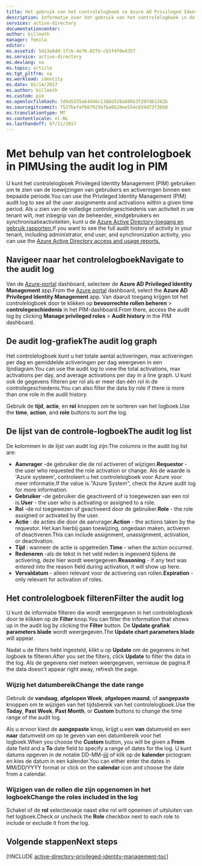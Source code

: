 ```yaml
---
title: Het gebruik van het controlelogboek in Azure AD Privileged Identity Management | Microsoft Docs
description: Informatie over het gebruik van het controlelogboek in de extensie Azure Privileged Identity Management.
services: active-directory
documentationcenter: 
author: billmath
manager: femila
editor: 
ms.assetid: 5d13a6dd-1fcb-4e76-82fb-cb2f4f0e4357
ms.service: active-directory
ms.devlang: na
ms.topic: article
ms.tgt_pltfrm: na
ms.workload: identity
ms.date: 02/14/2017
ms.author: billmath
ms.custom: pim
ms.openlocfilehash: 7d9a5255a64d46c1388d328a606b3f297d61262b
ms.sourcegitcommit: f537befafb079256fba0529ee554c034d73f36b0
ms.translationtype: MT
ms.contentlocale: nl-NL
ms.lasthandoff: 07/11/2017
---
```

# <a name="using-the-audit-log-in-pim"></a><span data-ttu-id="d52e8-103">Met behulp van het controlelogboek in PIM</span><span class="sxs-lookup"><span data-stu-id="d52e8-103">Using the audit log in PIM</span></span>
<span data-ttu-id="d52e8-104">U kunt het controlelogboek Privileged Identity Management (PIM) gebruiken om te zien van de toewijzingen van gebruikers en activeringen binnen een bepaalde periode.</span><span class="sxs-lookup"><span data-stu-id="d52e8-104">You can use the Privileged Identity Management (PIM) audit log to see all the user assignments and activations within a given time period.</span></span> <span data-ttu-id="d52e8-105">Als u zien van de volledige controlegeschiedenis van activiteit in uw tenant wilt, met inbegrip van de beheerder, eindgebruikers en synchronisatieactiviteiten, kunt u de [Azure Active Directory-toegang en gebruik rapporten.](active-directory-view-access-usage-reports.md)</span><span class="sxs-lookup"><span data-stu-id="d52e8-105">If you want to see the full audit history of activity in your tenant, including administrator, end user, and synchronization activity, you can use the [Azure Active Directory access and usage reports.](active-directory-view-access-usage-reports.md)</span></span>

## <a name="navigate-to-the-audit-log"></a><span data-ttu-id="d52e8-106">Navigeer naar het controlelogboek</span><span class="sxs-lookup"><span data-stu-id="d52e8-106">Navigate to the audit log</span></span>
<span data-ttu-id="d52e8-107">Van de [Azure-portal](https://portal.azure.com) dashboard, selecteer de **Azure AD Privileged Identity Management** app.</span><span class="sxs-lookup"><span data-stu-id="d52e8-107">From the [Azure portal](https://portal.azure.com) dashboard, select the **Azure AD Privileged Identity Management** app.</span></span> <span data-ttu-id="d52e8-108">Van daaruit toegang krijgen tot het controlelogboek door te klikken op **bevoorrechte rollen beheren** > **controlegeschiedenis** in het PIM-dashboard.</span><span class="sxs-lookup"><span data-stu-id="d52e8-108">From there, access the audit log by clicking **Manage privileged roles** > **Audit history** in the PIM dashboard.</span></span>

## <a name="the-audit-log-graph"></a><span data-ttu-id="d52e8-109">De audit log-grafiek</span><span class="sxs-lookup"><span data-stu-id="d52e8-109">The audit log graph</span></span>
<span data-ttu-id="d52e8-110">Het controlelogboek kunt u het totale aantal activeringen, max activeringen per dag en gemiddelde activeringen per dag weergeven in een lijndiagram.</span><span class="sxs-lookup"><span data-stu-id="d52e8-110">You can use the audit log to view the total activations, max activations per day, and average activations per day in a line graph.</span></span>  <span data-ttu-id="d52e8-111">U kunt ook de gegevens filteren per rol als er meer dan één rol in de controlegeschiedenis.</span><span class="sxs-lookup"><span data-stu-id="d52e8-111">You can also filter the data by role if there is more than one role in the audit history.</span></span>

<span data-ttu-id="d52e8-112">Gebruik de **tijd**, **actie**, en **rol** knoppen om te sorteren van het logboek.</span><span class="sxs-lookup"><span data-stu-id="d52e8-112">Use the **time**, **action**, and **role** buttons to sort the log.</span></span>

## <a name="the-audit-log-list"></a><span data-ttu-id="d52e8-113">De lijst van de controle-logboek</span><span class="sxs-lookup"><span data-stu-id="d52e8-113">The audit log list</span></span>
<span data-ttu-id="d52e8-114">De kolommen in de lijst van audit log zijn:</span><span class="sxs-lookup"><span data-stu-id="d52e8-114">The columns in the audit log list are:</span></span>

* <span data-ttu-id="d52e8-115">**Aanvrager** -de gebruiker die de rol activeren of wijzigen.</span><span class="sxs-lookup"><span data-stu-id="d52e8-115">**Requestor** - the user who requested the role activation or change.</span></span>  <span data-ttu-id="d52e8-116">Als de waarde is 'Azure systeem', controleert u het controlelogboek voor Azure voor meer informatie.</span><span class="sxs-lookup"><span data-stu-id="d52e8-116">If the value is "Azure System", check the Azure audit log for more information.</span></span>
* <span data-ttu-id="d52e8-117">**Gebruiker** -de gebruiker die geactiveerd of is toegewezen aan een rol is.</span><span class="sxs-lookup"><span data-stu-id="d52e8-117">**User** - the user who is activating or assigned to a role.</span></span>
* <span data-ttu-id="d52e8-118">**Rol** -de rol toegewezen of geactiveerd door de gebruiker.</span><span class="sxs-lookup"><span data-stu-id="d52e8-118">**Role** - the role assigned or activated by the user.</span></span>
* <span data-ttu-id="d52e8-119">**Actie** : de acties die door de aanvrager.</span><span class="sxs-lookup"><span data-stu-id="d52e8-119">**Action** - the actions taken by the requestor.</span></span> <span data-ttu-id="d52e8-120">Het kan hierbij gaan toewijzing, ongedaan maken, activeren of deactiveren.</span><span class="sxs-lookup"><span data-stu-id="d52e8-120">This can include assignment, unassignment, activation, or deactivation.</span></span>
* <span data-ttu-id="d52e8-121">**Tijd** : wanneer de actie is opgetreden.</span><span class="sxs-lookup"><span data-stu-id="d52e8-121">**Time** - when the action occurred.</span></span>
* <span data-ttu-id="d52e8-122">**Redeneren** -als de tekst in het veld reden is ingevoerd tijdens de activering, deze hier wordt weergegeven.</span><span class="sxs-lookup"><span data-stu-id="d52e8-122">**Reasoning** - if any text was entered into the reason field during activation, it will show up here.</span></span>
* <span data-ttu-id="d52e8-123">**Vervaldatum** - alleen relevant voor de activering van rollen.</span><span class="sxs-lookup"><span data-stu-id="d52e8-123">**Expiration** - only relevant for activation of roles.</span></span>

## <a name="filter-the-audit-log"></a><span data-ttu-id="d52e8-124">Het controlelogboek filteren</span><span class="sxs-lookup"><span data-stu-id="d52e8-124">Filter the audit log</span></span>
<span data-ttu-id="d52e8-125">U kunt de informatie filteren die wordt weergegeven in het controlelogboek door te klikken op de **Filter** knop.</span><span class="sxs-lookup"><span data-stu-id="d52e8-125">You can filter the information that shows up in the audit log by clicking the **Filter** button.</span></span>  <span data-ttu-id="d52e8-126">De **Update grafiek parameters blade** wordt weergegeven.</span><span class="sxs-lookup"><span data-stu-id="d52e8-126">The **Update chart parameters blade** will appear.</span></span>

<span data-ttu-id="d52e8-127">Nadat u de filters hebt ingesteld, klikt u op **Update** om de gegevens in het logboek te filteren.</span><span class="sxs-lookup"><span data-stu-id="d52e8-127">After you set the filters, click **Update** to filter the data in the log.</span></span>  <span data-ttu-id="d52e8-128">Als de gegevens niet meteen weergegeven, vernieuw de pagina.</span><span class="sxs-lookup"><span data-stu-id="d52e8-128">If the data doesn't appear right away, refresh the page.</span></span>

### <a name="change-the-date-range"></a><span data-ttu-id="d52e8-129">Wijzig het datumbereik</span><span class="sxs-lookup"><span data-stu-id="d52e8-129">Change the date range</span></span>
<span data-ttu-id="d52e8-130">Gebruik de **vandaag**, **afgelopen Week**, **afgelopen maand**, of **aangepaste** knoppen om te wijzigen van het tijdsbereik van het controlelogboek.</span><span class="sxs-lookup"><span data-stu-id="d52e8-130">Use the **Today**, **Past Week**, **Past Month**, or **Custom** buttons to change the time range of the audit log.</span></span>

<span data-ttu-id="d52e8-131">Als u ervoor kiest de **aangepaste** knop, krijgt u een **van** datumveld en een **naar** datumveld om op te geven van een datumbereik voor het logboek.</span><span class="sxs-lookup"><span data-stu-id="d52e8-131">When you choose the **Custom** button, you will be given a **From** date field and a **To** date field to specify a range of dates for the log.</span></span>  <span data-ttu-id="d52e8-132">U kunt datums opgeven in de notatie DD-MM-jjjj of klik op de **kalender** pictogram en kies de datum in een kalender.</span><span class="sxs-lookup"><span data-stu-id="d52e8-132">You can either enter the dates in MM/DD/YYYY format or click on the **calendar** icon and choose the date from a calendar.</span></span>

### <a name="change-the-roles-included-in-the-log"></a><span data-ttu-id="d52e8-133">Wijzigen van de rollen die zijn opgenomen in het logboek</span><span class="sxs-lookup"><span data-stu-id="d52e8-133">Change the roles included in the log</span></span>
<span data-ttu-id="d52e8-134">Schakel of de **rol** selectievakje naast elke rol wilt opnemen of uitsluiten van het logboek.</span><span class="sxs-lookup"><span data-stu-id="d52e8-134">Check or uncheck the **Role** checkbox next to each role to include or exclude it from the log.</span></span>

<!--Every topic should have next steps and links to the next logical set of content to keep the customer engaged-->
## <a name="next-steps"></a><span data-ttu-id="d52e8-135">Volgende stappen</span><span class="sxs-lookup"><span data-stu-id="d52e8-135">Next steps</span></span>
[!INCLUDE [active-directory-privileged-identity-management-toc](../../includes/active-directory-privileged-identity-management-toc.md)]

